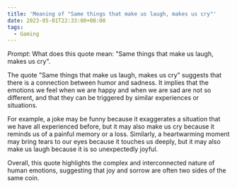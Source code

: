 ```yaml
---
title: 'Meaning of "Same things that make us laugh, makes us cry"'
date: 2023-05-01T22:33:00+08:00
tags:
  - Gaming
---
```

_Prompt_: 
What does this quote mean: "Same things that make us laugh, makes us cry".

The quote "Same things that make us laugh, makes us cry" suggests that there is a connection between humor and sadness. It implies that the emotions we feel when we are happy and when we are sad are not so different, and that they can be triggered by similar experiences or situations.

For example, a joke may be funny because it exaggerates a situation that we have all experienced before, but it may also make us cry because it reminds us of a painful memory or a loss. Similarly, a heartwarming moment may bring tears to our eyes because it touches us deeply, but it may also make us laugh because it is so unexpectedly joyful.

Overall, this quote highlights the complex and interconnected nature of human emotions, suggesting that joy and sorrow are often two sides of the same coin.
